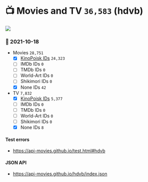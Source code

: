 # :tv: Movies and TV `36,583` (hdvb)

<a href="https://API-Movies.github.io"><img src="https://API-Movies.github.io/banner.png?cache"></a>

### :date: 2021-10-18
- Movies `28,751`
  - [x] <a href="https://API-Movies.github.io/hdvb/movie_kinopoisk_ids.json">KinoPoisk IDs</a> `24,323`
  - [ ] IMDb IDs `0`
  - [ ] TMDb IDs `0`
  - [ ] World-Art IDs `0`
  - [ ] Shikimori IDs `0`
  - [x] None IDs `42`
- TV `7,832`
  - [x] <a href="https://API-Movies.github.io/hdvb/tv_kinopoisk_ids.json">KinoPoisk IDs</a> `5,377`
  - [ ] IMDb IDs `0`
  - [ ] TMDb IDs `0`
  - [ ] World-Art IDs `0`
  - [ ] Shikimori IDs `0`
  - [x] None IDs `8`
#### Test errors
- <a href='https://api-movies.github.io/test.html#hdvb'>https://api-movies.github.io/test.html#hdvb</a>
#### JSON API
- <a href='https://api-movies.github.io/hdvb/index.json'>https://api-movies.github.io/hdvb/index.json</a>
